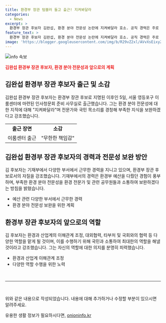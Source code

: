 ```yaml
---
title: 환경부 장관 텀블러 들고 출근! 지켜봐달라
categories:
  - News
excerpt: >
  환경부 장관 후보자 김완섭, 환경 분야 전문성 논란에 지켜봐달라 호소. 공직 경력은 주로 기재부 예산 관련 분야. 전문가와 국민의 목소리를 듣고 부족한 지식 보완할 것을 강조. 국민과 소통하며 열심히 일할 것이라며 환경 전문가들과 소통하여 지식 보완 약속. 또한, 환경과 산업계 이해관계 조정 가능성에 대한 지적에는 보시기 나름이다. 지켜봐달라고 답했다.
feature_text: >
  환경부 장관 후보자 김완섭, 환경 분야 전문성 논란에 지켜봐달라 호소. 공직 경력은 주로 기재부 예산 관련 분야. 전문가와 국민의 목소리를 듣고 부족한 지식 보완할 것을 강조. 국민과 소통하며 열심히 일할 것이라며 환경 전문가들과 소통하여 지식 보완 약속. 또한, 환경과 산업계 이해관계 조정 가능성에 대한 지적에는 보시기 나름이다. 지켜봐달라고 답했다.
image: 'https://blogger.googleusercontent.com/img/b/R29vZ2xl/AVvXsEixyZcFfHzMRdzZMjFBmAUKJYCLCGyLL1o632UiGVXcaFdKo_bkvkuCioo0uUKlGfBVcT3P84aROyZIXSBEx3Aw5nCQ3pTgDom1WDC4m8eifvWiAmWEEVb4x6G_l8C0QH225ldMjyaFvpxGEBGNO37VmDTDMHGhJPq73UglMfDca1-0aw/s1600/blogspot.png'
---
```


<p><img src="https://blogger.googleusercontent.com/img/b/R29vZ2xl/AVvXsEixyZcFfHzMRdzZMjFBmAUKJYCLCGyLL1o632UiGVXcaFdKo_bkvkuCioo0uUKlGfBVcT3P84aROyZIXSBEx3Aw5nCQ3pTgDom1WDC4m8eifvWiAmWEEVb4x6G_l8C0QH225ldMjyaFvpxGEBGNO37VmDTDMHGhJPq73UglMfDca1-0aw/s1600/blogspot.png" alt="info 속보" /></p>

<p><b><span style="color: #ee2323;">김완섭 환경부 장관 후보자, 환경 분야 전문성과 앞으로의 계획</span></b></p>

<h2 data-ke-size="size26">김완섭 환경부 장관 후보자 출근 및 소감</h2>

<p data-ke-size="size16">김완섭 환경부 장관 후보자는 환경부 장관 후보로 지명된 이후인 5일, 서울 영등포구 이룸센터에 마련된 인사청문회 준비 사무실로 출근했습니다. 그는 환경 분야 전문성에 대한 지적에 대해 "지켜봐달라"며 전문가와 국민 목소리를 경청해 부족한 지식을 보완하겠다고 강조했습니다.</p>

<table>
  <tr>
    <td style="text-align: center; height: 17px;"><b>출근 장면</b></td>
    <td style="text-align: center; height: 17px;"><b>소감</b></td>
  </tr>
  <tr>
    <td style="text-align: center; height: 17px;">이룸센터 출근</td>
    <td style="text-align: center; height: 17px;">"무한한 책임감"</td>
  </tr>
</table>

<h2 data-ke-size="size26">김완섭 환경부 장관 후보자의 경력과 전문성 보완 방안</h2>

<p data-ke-size="size16">김 후보자는 기재부에서 다양한 부서에서 근무한 경력을 지니고 있으며, 환경부 장관 후보로서의 자질을 강조했습니다. 기재부에서의 경력은 환경부 예산을 다뤘던 경험이 풍부하며, 부족한 환경 분야 전문성을 환경 전문가 및 관련 공무원들과 소통하여 보완하겠다는 방침을 밝혔습니다.</p>

<ul>
  <li>예산 관련 다양한 부서에서 근무한 경력</li>
  <li>환경 분야 전문성 보완을 위한 계획</li>
</ul>

<h2 data-ke-size="size26">환경부 장관 후보자의 앞으로의 역할</h2>

<p data-ke-size="size16">김 후보자는 환경과 산업계의 이해관계 조정, 대외협력, 타부처 및 국회와의 협력 등 다양한 역할을 맡게 될 것이며, 이를 수행하기 위해 국민과 소통하여 최대한의 역할을 해낼 것이라고 강조했습니다. 그는 자신의 역할에 대한 의지를 분명히 피력했습니다.</p>

<ul>
  <li>환경과 산업계 이해관계 조정</li>
  <li>다양한 역할 수행을 위한 노력</li>
</ul>

<p data-ke-size="size16">&nbsp;</p>

<hr>

<p data-ke-size="size16">&nbsp;</p>

<p>위와 같은 내용으로 작성되었습니다. 내용에 대해 추가하거나 수정할 부분이 있으시면 알려주세요.</p>
유용한 생활 정보가 필요하시다면, <a href="https://onioninfo.kr" rel="dofollow">onioninfo.kr</a>


